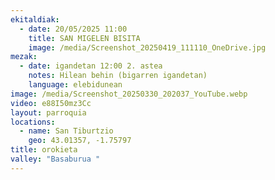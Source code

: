 ```yaml
---
ekitaldiak:
  - date: 20/05/2025 11:00
    title: SAN MIGELEN BISITA
    image: /media/Screenshot_20250419_111110_OneDrive.jpg
mezak:
  - date: igandetan 12:00 2. astea
    notes: Hilean behin (bigarren igandetan)
    language: elebidunean
image: /media/Screenshot_20250330_202037_YouTube.webp
video: e88I50mz3Cc
layout: parroquia
locations:
  - name: San Tiburtzio
    geo: 43.01357, -1.75797
title: orokieta
valley: "Basaburua "
---
```

